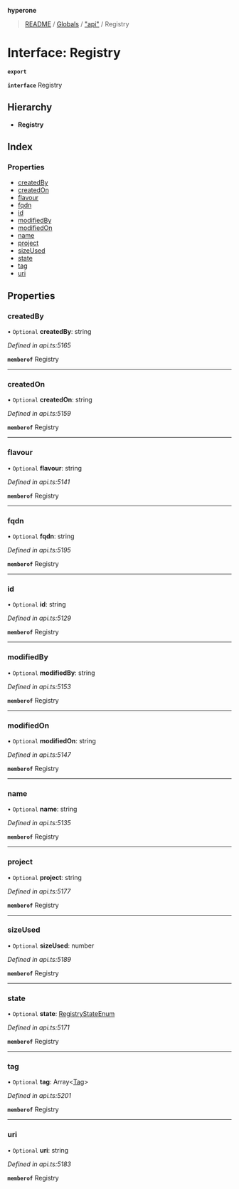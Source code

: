 **hyperone**

> [README](../README.md) / [Globals](../globals.md) / ["api"](../modules/_api_.md) / Registry

# Interface: Registry

**`export`** 

**`interface`** Registry

## Hierarchy

* **Registry**

## Index

### Properties

* [createdBy](_api_.registry.md#createdby)
* [createdOn](_api_.registry.md#createdon)
* [flavour](_api_.registry.md#flavour)
* [fqdn](_api_.registry.md#fqdn)
* [id](_api_.registry.md#id)
* [modifiedBy](_api_.registry.md#modifiedby)
* [modifiedOn](_api_.registry.md#modifiedon)
* [name](_api_.registry.md#name)
* [project](_api_.registry.md#project)
* [sizeUsed](_api_.registry.md#sizeused)
* [state](_api_.registry.md#state)
* [tag](_api_.registry.md#tag)
* [uri](_api_.registry.md#uri)

## Properties

### createdBy

• `Optional` **createdBy**: string

*Defined in api.ts:5165*

**`memberof`** Registry

___

### createdOn

• `Optional` **createdOn**: string

*Defined in api.ts:5159*

**`memberof`** Registry

___

### flavour

• `Optional` **flavour**: string

*Defined in api.ts:5141*

**`memberof`** Registry

___

### fqdn

• `Optional` **fqdn**: string

*Defined in api.ts:5195*

**`memberof`** Registry

___

### id

• `Optional` **id**: string

*Defined in api.ts:5129*

**`memberof`** Registry

___

### modifiedBy

• `Optional` **modifiedBy**: string

*Defined in api.ts:5153*

**`memberof`** Registry

___

### modifiedOn

• `Optional` **modifiedOn**: string

*Defined in api.ts:5147*

**`memberof`** Registry

___

### name

• `Optional` **name**: string

*Defined in api.ts:5135*

**`memberof`** Registry

___

### project

• `Optional` **project**: string

*Defined in api.ts:5177*

**`memberof`** Registry

___

### sizeUsed

• `Optional` **sizeUsed**: number

*Defined in api.ts:5189*

**`memberof`** Registry

___

### state

• `Optional` **state**: [RegistryStateEnum](../enums/_api_.registrystateenum.md)

*Defined in api.ts:5171*

**`memberof`** Registry

___

### tag

• `Optional` **tag**: Array\<[Tag](_api_.tag.md)>

*Defined in api.ts:5201*

**`memberof`** Registry

___

### uri

• `Optional` **uri**: string

*Defined in api.ts:5183*

**`memberof`** Registry
